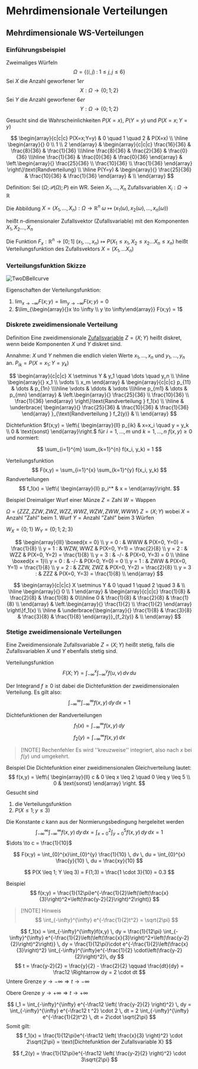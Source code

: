 # Mehrdimensionale Verteilungen
## Mehrdimensionale WS-Verteilungen
### Einführungsbeispiel
Zweimaliges Würfeln
$$
\Omega = \{(i,j) \; : \; 1 \leq j, j \leq 6\}
$$
Sei $X$ die Anzahl geworfener $1er$ 
$$ 
X : \Omega \to \{0;1;2\}
$$
Sei $Y$ die Anzahl geworfener $6er$
$$ 
Y : \Omega \to \{0;1;2\}
$$

Gesucht sind die Wahrscheinlichkeiten $P(X=x)$, $P(Y=y)$ und $P(X=x; Y=y)$ 

$$
\begin{array}{c|c|c}
P(X=x;Y=y) & 0 \quad 1 \quad 2 & P(X=x) 
\\ \hline
\begin{array}{}
0 \\ 1 \\ 2
\end{array} & 
	\begin{array}{c|c|c} 
		\frac{16}{36} & \frac{8}{36} & \frac{1}{36} \\\hline 
		\frac{8}{36} & \frac{2}{36} & \frac{0}{36} \\\hline 
		\frac{1}{36} & \frac{0}{36} & \frac{0}{36} 
	\end{array}
&   \left.\begin{array}{}
	\frac{25}{36} \\ \frac{10}{36} \\ \frac{1}{36}
	\end{array}
	\right\}\text{Randverteilung}
\\ \hline
P(Y=y) & 
	\begin{array}{}
		\frac{25}{36} & \frac{10}{36} & \frac{1}{36}
	\end{array}
	&
\\
\end{array}
$$

Definition:
Sei $(\Omega; \mathcal P(\Omega); P)$ ein WR.
Seien $X_1, \dots, X_n$ Zufallsvariablen
$X_i : \Omega \to \mathbb{R}$

Die Abbildung $X = (X_1, \dots, X_n): \Omega \to \mathbb{R}^n$ 
$\omega \mapsto (x_1(\omega), x_2(\omega), \dots, x_n(\omega))$

heißt $n$-dimensionaler Zufallsvektor (Zufallsvariable) mit den Komponenten $X_1, X_2 \dots, X_n$ 

Die Funktion $F_x:\mathbb{R}^n \to [0;1]$ 
$(x_1, \dots, x_n) \mapsto P(X_1 \leq x_1, X_2 \leq x_2 \dots X_n \leq x_n)$ heißt Verteilungsfunktion des Zufallsvektors $X=(X_1, \dots X_n)$

### Verteilungsfunktion Skizze
![TwoDBellcurve](TwoDBellcurve.png)

Eigenschaften der Verteilungsfunktion:
1. $\lim_{x \to -\infty} F(x;y) = \lim_{y \to -\infty} F(x;y) = 0$
2. $\lim_{\begin{array}{}x \to \infty \\ y \to \infty\end{array}} F(x;y) = 1$ 

### Diskrete zweidimensionale Verteilung
Definition
Eine zweidimensionale [Zufallsvariable](Zufallsvariablen.md#Diskrete%20Zufallsvariablen) $Z=(X;Y)$ heißt diskret, wenn beide Komponenten $X$ und $Y$ diskret sind.

Annahme:
$X$ und $Y$ nehmen die endlich vielen Werte $x_1, \dots, x_n$ und  $y_1, \dots, y_n$ an.
$P_{ik} = P(X=x_1; Y=y_k)$ 

$$
\begin{array}{c|c|c}
X \setminus Y & y_1 \quad \dots \quad y_n 
\\ \hline
\begin{array}{}
x_1 \\ \vdots \\ x_m 
\end{array} & 
	\begin{array}{c|c|c} 
		p_{11} & \dots & p_{1n} \\\hline 
		\vdots & \ddots & \vdots \\\hline 
		p_{m1} & \dots & p_{mn} 
	\end{array}
&   \left.\begin{array}{}
	\frac{25}{36} \\ \frac{10}{36} \\ \frac{1}{36}
	\end{array}
	\right\}\text{Randverteilung } f_1(x)
\\ \hline
	& 
	\underbrace{
	\begin{array}{}
		\frac{25}{36} & \frac{10}{36} & \frac{1}{36}
	\end{array}
	}_{\text{Randverteilung } f_2(y)}
	&
\\
\end{array}
$$

Dichtefunktion
$f(x;y) = \left\{ \begin{array}{ll} p_{ik} & x=x_i \quad y = y_k \\ 0 & \text{sonst} \end{array}\right.$
für $i = 1, \dots, m$  und $k = 1, \dots, n$ 
$f(x,y) \geq 0$ und normiert:

$$
\sum_{i=1}^{m} \sum_{k=1}^{n} f(x_i, y_k) = 1
$$

Verteilungsfunktion
$$
F(x,y) = \sum_{i=1}^{x} \sum_{k=1}^{y} f(x_i, y_k)
$$
Randverteilungen
$$
f_1(x) = \left\{ \begin{array}{ll} p_i^* & x =   \end{array}\right.
$$

Beispiel
Dreimaliger Wurf einer Münze
$Z = \text{Zahl}$
$W = \text{Wappen}$ 

$\Omega = \{ ZZZ, ZZW, ZWZ, WZZ, WWZ, WZW, ZWW, WWW \}$
$Z = (X;Y)$ wobei
$X =  \text{Anzahl ''Zahl'' beim 1. Wurf}$
$Y =  \text{Anzahl ''Zahl'' beim 3 Würfen}$

$W_X = \{0;1\}$
$W_Y = \{0;1;2;3\}$


$$
\begin{array}{lll}
\boxed{x = 0} \\
y = 0 : & WWW & P(X=0, Y=0) = \frac{1}{8} \\
y = 1 : & WZW, WWZ & P(X=0, Y=1) = \frac{2}{8} \\
y = 2 : & WZZ & P(X=0, Y=2) = \frac{1}{8} \\
y = 3 : & -/- & P(X=0, Y=3) = 0 \\
\hline
\boxed{x = 1}\\
y = 0 : & -/- & P(X=0, Y=0) = 0 \\
y = 1 : & ZWW & P(X=0, Y=1) = \frac{1}{8} \\
y = 2 : & ZZW, ZWZ & P(X=0, Y=2) = \frac{2}{8} \\
y = 3 : & ZZZ & P(X=0, Y=3) = \frac{1}{8} \\
\end{array}
$$

$$
\begin{array}{c|c|c}
X \setminus Y  & 0 \quad 1 \quad 2 \quad 3 & 
\\ \hline
\begin{array}{}
0 \\ 1
\end{array} & 
	\begin{array}{c|c|c} 
		\frac{1}{8} & \frac{2}{8} & \frac{1}{8} & 0\\\hline 
		0 & \frac{1}{8} & \frac{2}{8} & \frac{1}{8} \\
	\end{array}
&   \left.\begin{array}{}
	\frac{1}{2} \\ \frac{1}{2}
	\end{array}
	\right\}f_1(x)
\\ \hline
& 
	\underbrace{\begin{array}{}
		\frac{1}{8} & \frac{3}{8} & \frac{3}{8} & \frac{1}{8}
	\end{array}}_{f_2(y)}
	&
\\
\end{array}
$$

### Stetige zweidimensionale Verteilungen
Eine Zweidimensionale Zufallsvariable $Z =  (X;Y)$ heißt stetig, falls die Zufallsvariablen $X$ und $Y$ ebenfalls stetig sind.

Verteilungsfunktion
$$
F(X;Y) = \int_{-\infty}^{x}\int_{-\infty}^{y} f(u,v) \, dv \, du
$$

Der Integrand $f \geq 0$ ist dabei die Dichtefunktion der zweidimensionalen Verteilung. Es gilt also:
$$
\int_{-\infty}^{\infty}\int_{-\infty}^{\infty} f(x,y) \, dy \, dx = 1
$$

Dichtefunktionen der Randverteilungen
$$
f_1(x) = \int_{-\infty}^{\infty} f(x,y) \, dy
$$$$
f_2(y) = \int_{-\infty}^{\infty} f(x,y) \, dx
$$

> [!NOTE] Rechenfehler
> Es wird ''kreuzweise'' integriert, also nach $x$ bei $f(y)$ und umgekehrt.

Beispiel
Die Dichtefunktion einer zweidimensionalen Gleichverteilung lautet:
$$
f(x,y) = \left\{ 
\begin{array}{ll}
	c & 0 \leq x \leq 2 \quad 0 \leq y \leq 5 \\
	0 & \text{sonst}
\end{array}
\right.
$$
Gesucht sind
1. die Verteilungsfunktion
2. $P(X \leq 1; y \leq 3)$

Die Konstante $c$ kann aus der Normierungsbedingung hergeleitet werden
$$
\int_{-\infty}^{\infty}\int_{-\infty}^{\infty} f(x,y) \, dy \, dx = \int_{x=0}^{2}\int_{y=0}^{5} f(x,y) \, dy \, dx = 1
$$
$\dots \to c = \frac{1}{10}$ 

$$
F(x;y) = \int_{0}^{x}\int_{0}^{y} \frac{1}{10} \, dv \, du = \int_{0}^{x} \frac{y}{10} \, du = \frac{xy}{10} 
$$

$$
P(X \leq 1; Y \leq 3) = F(1;3) = \frac{1 \cdot 3}{10} = 0.3
$$


Beispiel
$$
f(x;y) = \frac{1}{12\pi}e^{-\frac{1}{2}\left(\left(\frac{x}{3}\right)^2+\left(\frac{y-2}{2}\right)^2\right)}
$$

> [!NOTE] Hinweis
> $$
> \int_{-\infty}^{\infty} e^{-\frac{1}{2}t^2} = \sqrt{2\pi}
> $$

$$
f_1(x) = \int_{-\infty}^{\infty}f(x,y) \, dy = \frac{1}{12\pi} \int_{-\infty}^{\infty} e^{-\frac{1}{2}\left(\left(\frac{x}{3}\right)^2+\left(\frac{y-2}{2}\right)^2\right)} \, dy = \frac{1}{12\pi}\cdot e^{-\frac{1}{2}\left(\frac{x}{3}\right)^2} \int_{-\infty}^{\infty}e^{-\frac{1}{2} \cdot\left(\frac{y-2}{2}\right)^2}\, dy
$$
$$
t = \frac{y-2}{2} = \frac{y}{2} - \frac{2}{2} \qquad \frac{dt}{dy} = \frac12 \Rightarrow dy = 2 \cdot dt
$$
Untere Grenze $y \to -\infty \Rightarrow t \to -\infty$

Obere Grenze $y \to +\infty \Rightarrow t \to +\infty$

$$
I_1 = \int_{-\infty}^{\infty} e^{-\frac12 \left( \frac{y-2}{2} \right)^2} \, dy =  \int_{-\infty}^{\infty} e^{-\frac12 t ^2} \cdot 2 \, dt = 2 \int_{-\infty}^{\infty} e^{-\frac{1}{2}t^2} \, dt = 2\cdot \sqrt{2\pi}
$$
Somit gilt:
$$
f_1(x) = \frac{1}{12\pi}e^{-\frac12 \left( \frac{x}{3} \right)^2} \cdot 2\sqrt{2\pi} = \text{Dichtefunktion der Zufallsvariable X}
$$

$$
f_2(y) = \frac{1}{12\pi}e^{-\frac12 \left( \frac{y-2}{2} \right)^2} \cdot 3\sqrt{2\pi}
$$
